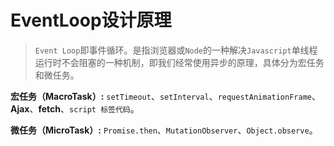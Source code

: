 # EventLoop设计原理

> `Event Loop`即事件循环。是指浏览器或`Node`的一种解决`Javascript`单线程运行时不会阻塞的一种机制，即我们经常使用异步的原理，具体分为宏任务和微任务。



**宏任务（MacroTask）:**  `setTimeout`、`setInterval`、`requestAnimationFrame`、**Ajax**、**fetch**、`script 标签代码`。

**微任务（MicroTask）:**  `Promise.then`、`MutationObserver`、`Object.observe`。

